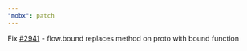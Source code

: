 ```yaml
---
"mobx": patch
---
```


Fix [#2941](https://github.com/mobxjs/mobx/issues/2941) - flow.bound replaces method on proto with bound function
